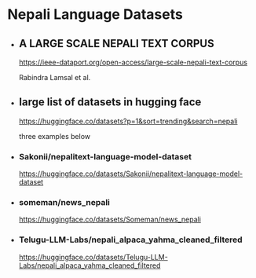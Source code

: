 # Nepali Language Datasets

- ## A LARGE SCALE NEPALI TEXT CORPUS
  https://ieee-dataport.org/open-access/large-scale-nepali-text-corpus

  Rabindra Lamsal et al.

- ## large list of datasets in hugging face
  
  https://huggingface.co/datasets?p=1&sort=trending&search=nepali

  three examples below
- ### Sakonii/nepalitext-language-model-dataset
  https://huggingface.co/datasets/Sakonii/nepalitext-language-model-dataset

- ### someman/news_nepali
  https://huggingface.co/datasets/Someman/news_nepali

- ### Telugu-LLM-Labs/nepali_alpaca_yahma_cleaned_filtered
  https://huggingface.co/datasets/Telugu-LLM-Labs/nepali_alpaca_yahma_cleaned_filtered
